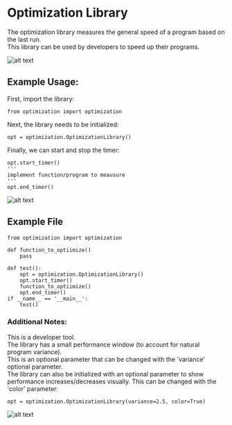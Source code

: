 # Optimization Library 

The optimization library measures the general speed of a program based on the last run. \
This library can be used by developers to speed up their programs.

![alt text](https://media1.giphy.com/media/YHYmMLkOmqoo/giphy.webp?cid=ecf05e47v65rqtldq6gxecdovfuuw6sw99cg7jccb7ityvrw&rid=giphy.webp&ct=g)

## Example Usage:
First, import the library:

    from optimization import optimization

Next, the library needs to be initialized:

    opt = optimization.OptimizationLibrary()

Finally, we can start and stop the timer:
    
    opt.start_timer()
    '''
    implement function/program to meausure 
    '''
    opt.end_timer()

![alt text](https://media4.giphy.com/media/14gmG4WWSdTsQw/giphy.gif?cid=ecf05e47f4l2ri2tuzoey6jffnirrrbhr2w1do87lqbhqokk&rid=giphy.gif&ct=g
)



## Example File 
    
    from optimization import optimization

    def function_to_optiimize()
        pass

    def test():
        opt = optimization.OptimizationLibrary() 
        opt.start_timer()
        function_to_optiimize()
        opt.end_timer()
    if __name__ == '__main__':
        test()


### Additional Notes: 

This is a developer tool. \
The library has a small performance window (to account for natural program variance). \
This is an optional parameter that can be changed with the 'variance' optional parameter.\
The library can also be initialized with an optional parameter to show performance increases/decreases visually. This can be changed with the 'color' parameter:        

    opt = optimization.OptimizationLibrary(variance=2.5, color=True) 

![alt text](https://media2.giphy.com/media/26ufdipQqU2lhNA4g/giphy.gif?cid=ecf05e47lzn1ze8ms6at1sw32xif96a59yx346ngz8z6wlxr&rid=giphy.gif&ct=g
)
